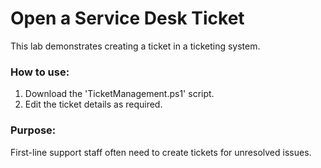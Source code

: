 # Open a Service Desk Ticket

This lab demonstrates creating a ticket in a ticketing system.

### How to use:
1. Download the 'TicketManagement.ps1' script.
2. Edit the ticket details as required.

### Purpose:
First-line support staff often need to create tickets for unresolved issues.
